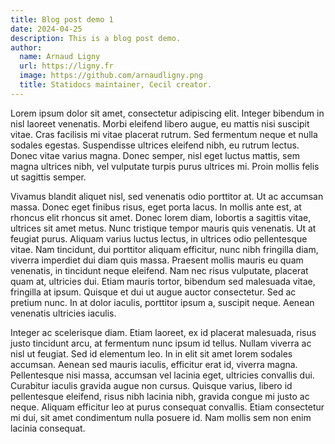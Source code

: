 ```yaml
---
title: Blog post demo 1
date: 2024-04-25
description: This is a blog post demo.
author:
  name: Arnaud Ligny
  url: https://ligny.fr
  image: https://github.com/arnaudligny.png
  title: Statidocs maintainer, Cecil creator.
---
```

Lorem ipsum dolor sit amet, consectetur adipiscing elit. Integer bibendum in nisl laoreet venenatis. Morbi eleifend libero augue, eu mattis nisi suscipit vitae. Cras facilisis mi vitae placerat rutrum. Sed fermentum neque et nulla sodales egestas. Suspendisse ultrices eleifend nibh, eu rutrum lectus. Donec vitae varius magna. Donec semper, nisl eget luctus mattis, sem magna ultrices nibh, vel vulputate turpis purus ultrices mi. Proin mollis felis ut sagittis semper.
<!-- break -->
Vivamus blandit aliquet nisl, sed venenatis odio porttitor at. Ut ac accumsan massa. Donec eget finibus risus, eget porta lacus. In mollis ante est, at rhoncus elit rhoncus sit amet. Donec lorem diam, lobortis a sagittis vitae, ultrices sit amet metus. Nunc tristique tempor mauris quis venenatis. Ut at feugiat purus. Aliquam varius luctus lectus, in ultrices odio pellentesque vitae. Nam tincidunt, dui porttitor aliquam efficitur, nunc nibh fringilla diam, viverra imperdiet dui diam quis massa. Praesent mollis mauris eu quam venenatis, in tincidunt neque eleifend. Nam nec risus vulputate, placerat quam at, ultricies dui. Etiam mauris tortor, bibendum sed malesuada vitae, fringilla at ipsum. Quisque et dui ut augue auctor consectetur. Sed ac pretium nunc. In at dolor iaculis, porttitor ipsum a, suscipit neque. Aenean venenatis ultricies iaculis.

Integer ac scelerisque diam. Etiam laoreet, ex id placerat malesuada, risus justo tincidunt arcu, at fermentum nunc ipsum id tellus. Nullam viverra ac nisl ut feugiat. Sed id elementum leo. In in elit sit amet lorem sodales accumsan. Aenean sed mauris iaculis, efficitur erat id, viverra magna. Pellentesque nisi massa, accumsan vel lacinia eget, ultricies convallis dui. Curabitur iaculis gravida augue non cursus. Quisque varius, libero id pellentesque eleifend, risus nibh lacinia nibh, gravida congue mi justo ac neque. Aliquam efficitur leo at purus consequat convallis. Etiam consectetur mi dui, sit amet condimentum nulla posuere id. Nam mollis sem non enim lacinia consequat.
